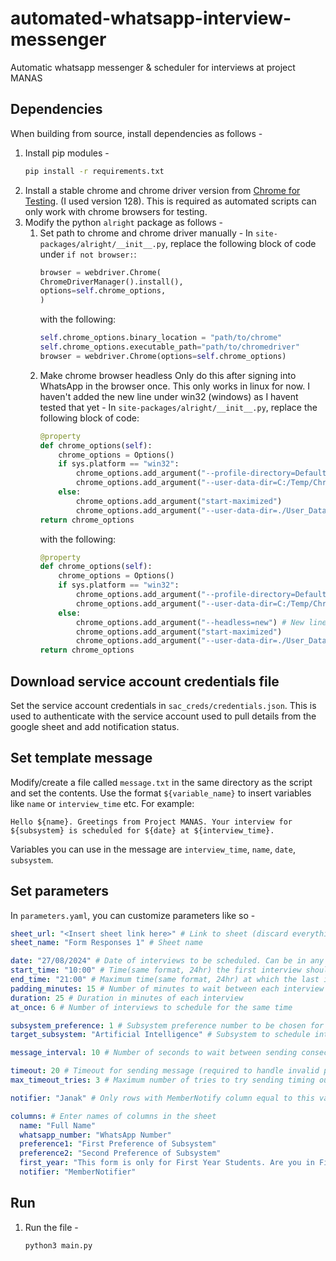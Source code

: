 # automated-whatsapp-interview-messenger
Automatic whatsapp messenger & scheduler for interviews at project MANAS

## Dependencies 
When building from source, install dependencies as follows -
1. Install pip modules - 
    ```bash
    pip install -r requirements.txt
    ```
2. Install a stable chrome and chrome driver version from [Chrome for Testing](https://googlechromelabs.github.io/chrome-for-testing/). (I used version 128). This is required as automated scripts can only work with chrome browsers for testing.
3. Modify the python `alright` package as follows - 
   1. Set path to chrome and chrome driver manually - 
        In `site-packages/alright/__init__.py`, replace the following block of code under ``if not browser:``:
        ```python    
        browser = webdriver.Chrome(
        ChromeDriverManager().install(),
        options=self.chrome_options,
        )
        ```
        with the following:
        ```python
        self.chrome_options.binary_location = "path/to/chrome"
        self.chrome_options.executable_path="path/to/chromedriver"
        browser = webdriver.Chrome(options=self.chrome_options)
        ```
    2. Make chrome browser headless
        Only do this after signing into WhatsApp in the browser once. This only works in linux for now. I haven't added the new line under win32 (windows) as I havent tested that yet -
        In `site-packages/alright/__init__.py`, replace the following block of code:
        ```python
        @property
        def chrome_options(self):
            chrome_options = Options()
            if sys.platform == "win32":
                chrome_options.add_argument("--profile-directory=Default")
                chrome_options.add_argument("--user-data-dir=C:/Temp/ChromeProfile")
            else:
                chrome_options.add_argument("start-maximized")
                chrome_options.add_argument("--user-data-dir=./User_Data")
        return chrome_options
        ```
        with the following:
        ```python
        @property
        def chrome_options(self):
            chrome_options = Options()
            if sys.platform == "win32":
                chrome_options.add_argument("--profile-directory=Default")
                chrome_options.add_argument("--user-data-dir=C:/Temp/ChromeProfile")
            else:
                chrome_options.add_argument("--headless=new") # New line
                chrome_options.add_argument("start-maximized")
                chrome_options.add_argument("--user-data-dir=./User_Data")
        return chrome_options
        ```

## Download service account credentials file
Set the service account credentials in ``sac_creds/credentials.json``. This is used to authenticate with the service account used to pull details from the google sheet and add notification status.

## Set template message
Modify/create a file called `message.txt` in the same directory as the script and set the contents. Use the format ``${variable_name}`` to insert variables like ``name`` or ``interview_time`` etc. For example:
```
Hello ${name}. Greetings from Project MANAS. Your interview for ${subsystem} is scheduled for ${date} at ${interview_time}.
```
Variables you can use in the message are ``interview_time``, ``name``, ``date``, ``subsystem``.

## Set parameters
In `parameters.yaml`, you can customize parameters like so - 
```yaml
sheet_url: "<Insert sheet link here>" # Link to sheet (discard everything after the id i.e. from '/edit')
sheet_name: "Form Responses 1" # Sheet name

date: "27/08/2024" # Date of interviews to be scheduled. Can be in any format
start_time: "10:00" # Time(same format, 24hr) the first interview should start at
end_time: "21:00" # Maximum time(same format, 24hr) at which the last interview should end by
padding_minutes: 15 # Number of minutes to wait between each interview
duration: 25 # Duration in minutes of each interview
at_once: 6 # Number of interviews to schedule for the same time 

subsystem_preference: 1 # Subsystem preference number to be chosen for the interview.
target_subsystem: "Artificial Intelligence" # Subsystem to schedule interviews for. Set empty string("") or null for no restrictions. This must be the same string as in the sheet

message_interval: 10 # Number of seconds to wait between sending consecutive whatsapp messages

timeout: 20 # Timeout for sending message (required to handle invalid phone numbers)
max_timeout_tries: 3 # Maximum number of tries to try sending timing out messages

notifier: "Janak" # Only rows with MemberNotify column equal to this value will be considered (to split sending messages among people)

columns: # Enter names of columns in the sheet
  name: "Full Name"
  whatsapp_number: "WhatsApp Number"
  preference1: "First Preference of Subsystem"
  preference2: "Second Preference of Subsystem"
  first_year: "This form is only for First Year Students. Are you in First Year?"
  notifier: "MemberNotifier"
```

## Run
1. Run the file - 
    ```bash
    python3 main.py
    ```